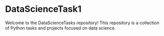 # DataScienceTask1
Welcome to the DataScienceTasks repository! This repository is a collection of Python tasks and projects focused on data science.
